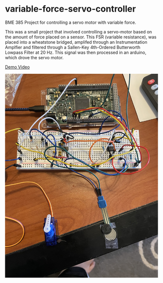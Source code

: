 # variable-force-servo-controller
BME 385 Project for controlling a servo motor with variable force.

This was a small project that involved controlling a servo-motor based on the amount of force placed on a sensor. This FSR (variable resistance), was placed into a wheatstone bridged, amplifed through an Instrumentation Amplfier and filtered through a Sallen-Key 4th-Ordered Butterworth Lowpass Filter at 20 Hz.  This signal was then processed in an arduino, which drove the servo motor. 

[Demo Video](https://youtube.com/shorts/XVDohUQwqBM)

![Alt Text](https://github.com/awkyu/variable-force-servo-controller/blob/main/IMG_8416.jpg)
